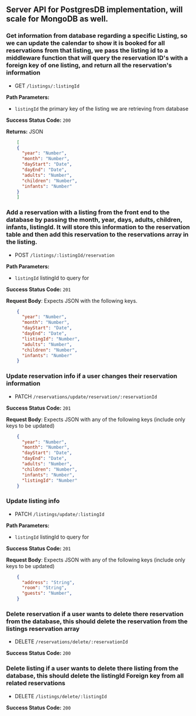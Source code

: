 ## Server API for PostgresDB implementation, will scale for MongoDB as well.

### Get information from database regarding a specific Listing, so we can update the calendar to show it is booked for all reservations from that listing, we pass the listing id to a middleware function that will query the reservation ID's with a foreign key of one listing, and return all the reservation's information

  * GET `/listings/:listingId`

  **Path Parameters:**
  * `listingId` the primary key of the listing we are retrieving from database

**Success Status Code:** `200`

**Returns:** JSON

```json
    [
    {
      "year": "Number",
      "month": "Number",
      "dayStart": "Date",
      "dayEnd": "Date",
      "adults": "Number",
      "children": "Number",
      "infants": "Number"
    }
    ]
```

### Add a reservation with a listing from the front end to the database by passing the month, year, days, adults, children, infants, listingId. It will store this information to the reservation table and then add this reservation to the reservations array in the listing.

  * POST `/listings/:listingId/reservation`

**Path Parameters:**
  * `listingId` listingId to query for

**Success Status Code:** `201`

**Request Body**: Expects JSON with the following keys.

```json
    {
      "year": "Number",
      "month": "Number",
      "dayStart": "Date",
      "dayEnd": "Date",
      "listingId": "Number",
      "adults": "Number",
      "children": "Number",
      "infants": "Number"
    }
```

### Update reservation info if a user changes their reservation information
  * PATCH `/reservations/update/reservation/:reservationId`

**Success Status Code:** `201`

**Request Body**: Expects JSON with any of the following keys (include only keys to be updated)

```json
    {
      "year": "Number",
      "month": "Number",
      "dayStart": "Date",
      "dayEnd": "Date",
      "adults": "Number",
      "children": "Number",
      "infants": "Number",
      "listingId": "Number"
    }
```
### Update listing info
  * PATCH `/listings/update/:listingId`

**Path Parameters:**
  * `listingId` listingId to query for

**Success Status Code:** `201`

**Request Body**: Expects JSON with any of the following keys (include only keys to be updated)

```json
    {
      "address": "String",
      "room": "String",
      "guests": "Number",
    }
```

### Delete reservation if a user wants to delete there reservation from the database, this should delete the reservation from the listings reservation array
  * DELETE `/reservations/delete/:reservationId`

**Success Status Code:** `200`


### Delete listing if a user wants to delete there listing from the database, this should delete the listingId Foreign key from all related reservations
  * DELETE `/listings/delete/:listingId`

**Success Status Code:** `200`

